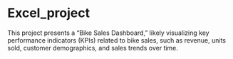 # Excel_project
This project presents a “Bike Sales Dashboard,” likely visualizing key performance indicators (KPIs) related to bike sales, such as revenue, units sold, customer demographics, and sales trends over time.
